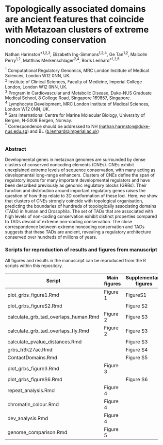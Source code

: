 # Topologically associated domains are ancient features that coincide with Metazoan clusters of extreme noncoding conservation
Nathan Harmston<sup>*1,2,3</sup>, Elizabeth Ing-Simmons<sup>1,2,4</sup>, Ge Tan<sup>1,2</sup>, Malcolm Perry<sup>1,2</sup>, Matthias Merkenschlager<sup>2,4</sup>, Boris Lenhard<sup>*1,2,5</sup>

<sup>1</sup> Computational Regulatory Genomics, MRC London Institute of Medical Sciences, London W12 0NN, UK.<br>
<sup>2</sup> Institute of Clinical Sciences, Faculty of Medicine, Imperial College London, London W12 0NN, UK.<br>
<sup>3</sup> Program in Cardiovascular and Metabolic Disease, Duke-NUS Graduate Medical School, 8 College Road, Singapore 169857, Singapore.<br>
<sup>4</sup> Lymphocyte Development, MRC London Institute of Medical Sciences, London W12 0NN, UK.</br>
<sup>5</sup> Sars International Centre for Marine Molecular Biology, University of Bergen, N-5008 Bergen, Norway.<br>
<sup>*</sup> Correspondence should be addressed to NH (nathan.harmston@duke-nus.edu.sg) and BL (b.lenhard@imperial.ac.uk)<br>
 
### Abstract
Developmental genes in metazoan genomes are surrounded by dense clusters of conserved noncoding elements (CNEs). CNEs exhibit unexplained extreme levels of sequence conservation, with many acting as developmental long-range enhancers. Clusters of CNEs define the span of regulatory inputs for many important developmental regulators and have been described previously as genomic regulatory blocks (GRBs). Their function and distribution around important regulatory genes raises the question of how they relate to 3D conformation of these loci. Here, we show that clusters of CNEs strongly coincide with topological organisation, predicting the boundaries of hundreds of topologically associating domains (TADs) in human and Drosophila. The set of TADs that are associated with high levels of non-coding conservation exhibit distinct properties compared to TADs devoid of extreme non-coding conservation. The close correspondence between extreme noncoding conservation and TADs suggests that these TADs are ancient, revealing a regulatory architecture conserved over hundreds of millions of years.
 
 ### Scripts for reproduction of results and figures from manuscript
All figures and results in the manuscript can be reproduced from the R scripts within this repository.<br>

Script | Main figures | Supplementary figures
-------| ------------- | -------------
plot_grbs_figure1.Rmd | Figure 1 | FigureS1
plot_grbs_figureS2.Rmd | | Figure S2
calculate_grb_tad_overlaps_human.Rmd | Figure 2 | Figure S3
calculate_grb_tad_overlaps_fly.Rmd | Figure 2 | Figure S3
calculate_pvalue_distances.Rmd | | Figure S3
grbs_h3k27ac.Rmd |  | Figure S4 
ContactDomains.Rmd | | Figure S5
plot_grbs_figure3.Rmd | Figure 3 | 
plot_grbs_figureS6.Rmd | | Figure S6
repeat_analysis.Rmd | Figure 4 | 
chromatin_colour.Rmd | Figure 4 |
dev_analysis.Rmd | Figure 4 |  
genome_comparison.Rmd | Figure 5 | 